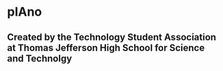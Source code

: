 # pIAno

## Created by the Technology Student Association at Thomas Jefferson High School for Science and Technolgy